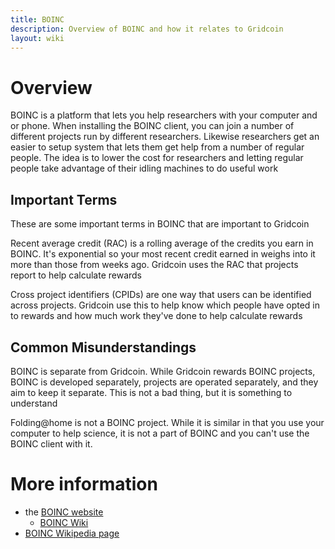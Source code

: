 ```yaml
---
title: BOINC 
description: Overview of BOINC and how it relates to Gridcoin
layout: wiki
---
```


# Overview
BOINC is a platform that lets you help researchers with your computer and or phone.
When installing the BOINC client, you can join a number of different projects run
by different researchers. Likewise researchers get an easier to setup system that
lets them get help from a number of regular people. The idea is to lower the
cost for researchers and letting regular people take advantage of their idling
machines to do useful work

## Important Terms
These are some important terms in BOINC that are important to Gridcoin

Recent average credit (RAC) is a rolling average of the credits you earn in BOINC. 
It's exponential so your most recent credit earned in weighs into it more than those
from weeks ago. Gridcoin uses the RAC that projects report to help calculate rewards 

Cross project identifiers (CPIDs) are one way that users can be identified across
projects. Gridcoin use this to help know which people have opted in to rewards 
and how much work they've done to help calculate rewards

## Common Misunderstandings
BOINC is separate from Gridcoin. While Gridcoin rewards BOINC projects, BOINC
is developed separately, projects are operated separately, and they aim to keep
it separate. This is not a bad thing, but it is something to understand

Folding@home is not a BOINC project. While it is similar in that you use your 
computer to help science, it is not a part of BOINC and you can't use the BOINC 
client with it.

# More information
* the [BOINC website](https://boinc.berkeley.edu/)
    * [BOINC Wiki](https://boinc.berkeley.edu/wiki/User_manual)
* [BOINC Wikipedia page](https://en.wikipedia.org/wiki/Berkeley_Open_Infrastructure_for_Network_Computing)
